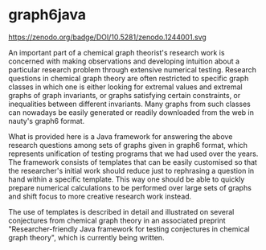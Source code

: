 # graph6java
https://zenodo.org/badge/DOI/10.5281/zenodo.1244001.svg

An important part of a chemical graph theorist's research work is concerned with making observations and developing intuition about a particular research problem through extensive numerical testing. Research questions in chemical graph theory are often restricted to specific graph classes in which one is either looking for extremal values and extremal graphs of graph invariants, or graphs satisfying certain constraints, or inequalities between different invariants. Many graphs from such classes can nowadays be easily generated or 
readily downloaded from the web in nauty's graph6 format.

What is provided here is a Java framework for answering the above research questions among sets of graphs given in graph6 format, which represents unification of testing programs that we had used over the years. The framework consists of templates that can be easily customised so that the researcher's initial work should reduce just to rephrasing a question in hand within a specific template. This way one should be able to quickly prepare numerical calculations to be performed over large sets of graphs and shift focus to more creative research work instead. 

The use of templates is described in detail and illustrated on several conjectures from chemical graph theory in an associated preprint "Researcher-friendly Java framework for testing conjectures in chemical graph theory", which is currently being written.

